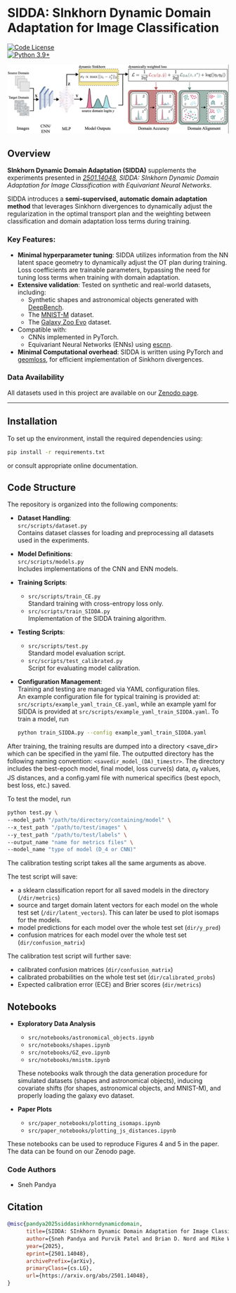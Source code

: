 # SIDDA: SInkhorn Dynamic Domain Adaptation for Image Classification

[![Code License](https://img.shields.io/badge/Code%20License-Apache_2.0-green.svg)](https://github.com/snehjp2/GCNNMorphology/blob/main/LICENSE)  
[![Python 3.9+](https://img.shields.io/badge/python-3.9+-blue.svg)](https://www.python.org/downloads/release/python-390/)

![Pipeline Diagram](plots/pipeline.png)

## Overview

**SInkhorn Dynamic Domain Adaptation (SIDDA)** supplements the experiments presented in *[2501.14048](https://arxiv.org/abs/2501.14048), SIDDA: SInkhorn Dynamic Domain Adaptation for Image Classification with Equivariant Neural Networks*. 

SIDDA introduces a **semi-supervised, automatic domain adaptation method** that leverages Sinkhorn divergences to dynamically adjust the regularization in the optimal transport plan and the weighting between classification and domain adaptation loss terms during training. 

### Key Features:
- **Minimal hyperparameter tuning**: SIDDA utilizes information from the NN latent space geometry to dynamically adjust the OT plan during training. Loss coefficients are trainable parameters, bypassing the need for tuning loss terms when training with domain adaptation.
- **Extensive validation**: Tested on synthetic and real-world datasets, including:
  - Synthetic shapes and astronomical objects generated with [DeepBench](https://github.com/deepskies/DeepBench).
  - The [MNIST-M](https://paperswithcode.com/dataset/mnist-m) dataset.
  - The [Galaxy Zoo Evo](https://huggingface.co/collections/mwalmsley/galaxy-zoo-evo-66532c6c258f5fad31f31880) dataset.
- Compatible with:
  - CNNs implemented in PyTorch.
  - Equivariant Neural Networks (ENNs) using [escnn](https://github.com/QUVA-Lab/escnn).
- **Minimal Computational overhead**: SIDDA is written using PyTorch and [geomloss](https://www.kernel-operations.io/geomloss/), for efficient implementation of Sinkhorn divergences.

### Data Availability
All datasets used in this project are available on our [Zenodo page](https://zenodo.org/uploads/14583107).

---

## Installation

To set up the environment, install the required dependencies using:

```bash
pip install -r requirements.txt
```
or consult appropriate online documentation.

## Code Structure

The repository is organized into the following components:

- **Dataset Handling**:  
  `src/scripts/dataset.py`  
  Contains dataset classes for loading and preprocessing all datasets used in the experiments.

- **Model Definitions**:  
  `src/scripts/models.py`  
  Includes implementations of the CNN and ENN models.

- **Training Scripts**:  
  - `src/scripts/train_CE.py`  
    Standard training with cross-entropy loss only.
  - `src/scripts/train_SIDDA.py`  
    Implementation of the SIDDA training algorithm.

- **Testing Scripts**:  
  - `src/scripts/test.py`  
    Standard model evaluation script.
  - `src/scripts/test_calibrated.py`  
    Script for evaluating model calibration.

- **Configuration Management**:  
  Training and testing are managed via YAML configuration files.  
  An example configuration file for typical training is provided at:  
  `src/scripts/example_yaml_train_CE.yaml`, while an example yaml for SIDDA is provided at `src/scripts/example_yaml_train_SIDDA.yaml`. To train a model, run 

  ```bash
  python train_SIDDA.py --config example_yaml_train_SIDDA.yaml
  ```

After training, the training results are dumped into a directory <save_dir> which can be specified in the yaml file. The outputted directory has the following naming convention: `<savedir_model_(DA)_timestr>`. The directory includes the best-epoch model, final model, loss curve(s) data, $\sigma_\ell$ values, JS distances, and a config.yaml file with numerical specifics (best epoch, best loss, etc.) saved. 

To test the model, run

```bash
python test.py \
--model_path "/path/to/directory/containing/model" \
--x_test_path "/path/to/test/images" \
--y_test_path "/path/to/test/labels" \
--output_name "name for metrics files" \
--model_name "type of model (D_4 or CNN)"
```

The calibration testing script takes all the same arguments as above.

The test script will save:
  - a sklearn classification report for all saved models in the directory (`/dir/metrics`)
  - source and target domain latent vectors for each model on the whole test set (`/dir/latent_vectors`). This can later be used to plot isomaps for the models.
  - model predictions for each model over the whole test set (`dir/y_pred`)
  - confusion matrices for each model over the whole test set (`dir/confusion_matrix`)

The calibration test script will further save:
  - calibrated confusion matrices (`dir/confusion_matrix`)
  - calibrated probabilities on the whole test set (`dir/calibrated_probs`)
  - Expected calibration error (ECE) and Brier scores (`dir/metrics`)

## Notebooks

- **Exploratory Data Analysis**
  - `src/notebooks/astronomical_objects.ipynb` 
  - `src/notebooks/shapes.ipynb`
  - `src/notebooks/GZ_evo.ipynb`
  - `src/notebooks/mnistm.ipynb`

  These notebooks walk through the data generation procedure for simulated datasets (shapes and astronomical objects), inducing covariate shifts (for shapes, astronomical objects, and MNIST-M), and properly loading the galaxy evo dataset.

- **Paper Plots**
  - `src/paper_notebooks/plotting_isomaps.ipynb`
  - `src/paper_notebooks/plotting_js_distances.ipynb`

These notebooks can be used to reproduce Figures 4 and 5 in the paper. The data can be found on our Zenodo page.

### Code Authors

- Sneh Pandya

## Citation

```bibtex
@misc{pandya2025siddasinkhorndynamicdomain,
      title={SIDDA: SInkhorn Dynamic Domain Adaptation for Image Classification with Equivariant Neural Networks}, 
      author={Sneh Pandya and Purvik Patel and Brian D. Nord and Mike Walmsley and Aleksandra Ćiprijanović},
      year={2025},
      eprint={2501.14048},
      archivePrefix={arXiv},
      primaryClass={cs.LG},
      url={https://arxiv.org/abs/2501.14048}, 
}
```
